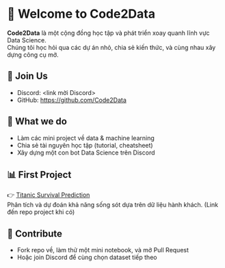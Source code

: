 # 👋 Welcome to Code2Data

**Code2Data** là một cộng đồng học tập và phát triển xoay quanh lĩnh vực Data Science.  
Chúng tôi học hỏi qua các dự án nhỏ, chia sẻ kiến thức, và cùng nhau xây dựng công cụ mở.

## 🔗 Join Us
- Discord: <link mời Discord>
- GitHub: https://github.com/Code2Data

## 🚀 What we do
- Làm các mini project về data & machine learning  
- Chia sẻ tài nguyên học tập (tutorial, cheatsheet)  
- Xây dựng một con bot Data Science trên Discord  

## 📊 First Project
👉 [Titanic Survival Prediction](https://www.kaggle.com/c/titanic)  
Phân tích và dự đoán khả năng sống sót dựa trên dữ liệu hành khách. (Link đến repo project khi có)

## 🙌 Contribute
- Fork repo về, làm thử một mini notebook, và mở Pull Request
- Hoặc join Discord để cùng chọn dataset tiếp theo
